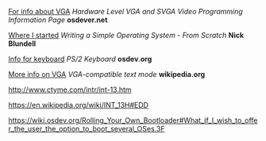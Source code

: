 

[For info about VGA](http://www.osdever.net/FreeVGA/vga/vgatext.htm)
*Hardware Level VGA and SVGA Video Programming Information Page* **osdever.net**

[Where I started](https://www.cs.bham.ac.uk/~exr/lectures/opsys/10_11/lectures/os-dev.pdf)
*Writing a Simple Operating System - From Scratch* **Nick Blundell**

[Info for keyboard](https://wiki.osdev.org/PS2_Keyboard)
*PS/2 Keyboard* **osdev.org**

[More info on VGA](https://en.wikipedia.org/wiki/VGA-compatible_text_mode)
*VGA-compatible text mode* **wikipedia.org**

http://www.ctyme.com/intr/int-13.htm

https://en.wikipedia.org/wiki/INT_13H#EDD


https://wiki.osdev.org/Rolling_Your_Own_Bootloader#What_if_I_wish_to_offer_the_user_the_option_to_boot_several_OSes.3F
